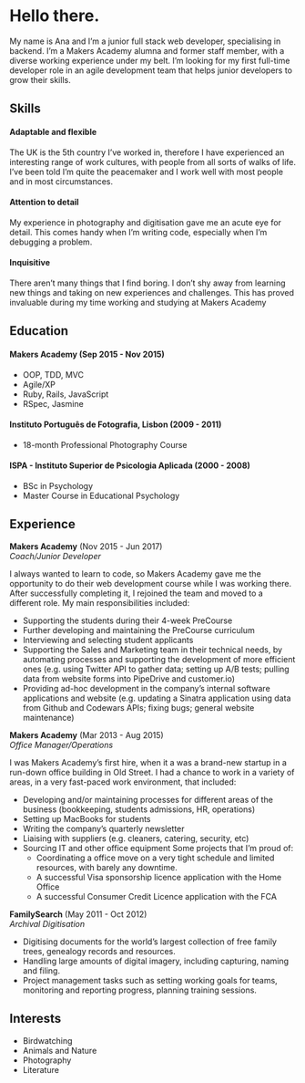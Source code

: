 # Hello there.

My name is Ana and I’m a junior full stack web developer, specialising in backend. I’m a Makers Academy alumna and former staff member, with a diverse working experience under my belt.
I’m looking for my first full-time developer role in an agile development team that helps junior developers to grow their skills.

## Skills

#### Adaptable and flexible

The UK is the 5th country I’ve worked in, therefore I have experienced an interesting range of work cultures, with people from all sorts of walks of life. I’ve been told I’m quite the peacemaker and I work well with most people and in most circumstances.

#### Attention to detail

My experience in photography and digitisation gave me an acute eye for detail. This comes handy when I’m writing code, especially when I’m debugging a problem.

#### Inquisitive

There aren’t many things that I find boring. I don’t shy away from learning new things and taking on new experiences and challenges. This has proved invaluable during my time working and studying at Makers Academy

## Education

#### Makers Academy (Sep 2015 - Nov 2015)

- OOP, TDD, MVC
- Agile/XP
- Ruby, Rails, JavaScript
- RSpec, Jasmine

#### Instituto Português de Fotografia, Lisbon (2009 - 2011)
- 18-month Professional Photography Course


#### ISPA - Instituto Superior de Psicologia Aplicada (2000 - 2008)

- BSc in Psychology
- Master Course in Educational Psychology

## Experience

**Makers Academy** (Nov 2015 - Jun 2017)    
*Coach/Junior Developer*    

I always wanted to learn to code, so Makers Academy gave me the opportunity to do their web development course while I was working there. After successfully completing it, I rejoined the team and moved to a different role. My main responsibilities included:
- Supporting the students during their 4-week PreCourse
- Further developing and maintaining the PreCourse curriculum
- Interviewing and selecting student applicants
- Supporting the Sales and Marketing team in their technical needs, by automating processes and supporting the development of more efficient ones (e.g. using Twitter API to gather data; setting up A/B tests; pulling data from website forms into PipeDrive and customer.io)
- Providing ad-hoc development in the company’s internal software applications and website (e.g. updating a Sinatra application using data from Github and Codewars APIs; fixing bugs; general website maintenance)

**Makers Academy** (Mar 2013 - Aug 2015)   
*Office Manager/Operations*   

I was Makers Academy’s first hire, when it a was a brand-new startup in a run-down office building in Old Street. I had a chance to work in a variety of areas, in a very fast-paced work environment, that included:
- Developing and/or maintaining processes for different areas of the business (bookkeeping, students admissions, HR, operations)
- Setting up MacBooks for students
- Writing the company’s quarterly newsletter
- Liaising with suppliers (e.g. cleaners, catering, security, etc)
- Sourcing IT and other office equipment
Some projects that I’m proud of:
  - Coordinating a office move on a very tight schedule and limited resources, with barely any downtime.
  - A successful Visa sponsorship licence application with the Home Office
  - A successful Consumer Credit Licence application with the FCA

**FamilySearch** (May 2011 - Oct 2012)    
*Archival Digitisation*  

- Digitising documents for the world’s largest collection of free family trees, genealogy records and resources.
- Handling large amounts of digital imagery, including capturing, naming and filing.
- Project management tasks such as setting working goals for teams, monitoring and reporting progress, planning training sessions.

## Interests
- Birdwatching
- Animals and Nature
- Photography
- Literature
